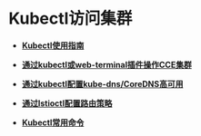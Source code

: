 # Kubectl访问集群<a name="cce_01_0140"></a>

-   **[Kubectl使用指南](Kubectl使用指南.md)**  

-   **[通过kubectl或web-terminal插件操作CCE集群](通过kubectl或web-terminal插件操作CCE集群.md)**  

-   **[通过kubectl配置kube-dns/CoreDNS高可用](通过kubectl配置kube-dns-CoreDNS高可用.md)**  

-   **[通过Istioctl配置路由策略](通过Istioctl配置路由策略.md)**  

-   **[Kubectl常用命令](Kubectl常用命令.md)**  


